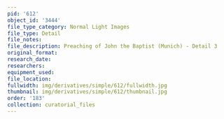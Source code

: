 ```yaml
---
pid: '612'
object_id: '3444'
file_type_category: Normal Light Images
file_type: Detail
file_notes:
file_description: Preaching of John the Baptist (Munich) - Detail 3
original_format:
research_date:
researchers:
equipment_used:
file_location:
fullwidth: img/derivatives/simple/612/fullwidth.jpg
thumbnail: img/derivatives/simple/612/thumbnail.jpg
order: '183'
collection: curatorial_files
---
```

